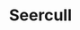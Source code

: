 ---
layout: item
title: Seercull
item-id: 6724
datatable: true
id: 6724
name: "Seercull"
members: true
lowalch: 3200
highalch: 4800
examine: "An ancient Fremennik bow that was once used to battle the Moon Clan."
monsters:
  - id: 2265
    name: "Dagannoth Supreme"
    members: true
    combat_level: 303
    wiki_url: "https://oldschool.runescape.wiki/w/Dagannoth_Supreme"
    drops:
      - quantity: "1"
        rarity: 0.0078125
    image: "https://oldschool.runescape.wiki/images/thumb/b/b4/Dagannoth_Supreme.png/230px-Dagannoth_Supreme.png?81f00"
---